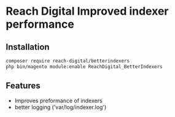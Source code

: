 # Reach Digital Improved indexer performance

## Installation
```BASH
composer require reach-digital/betterindexers
php bin/magento module:enable ReachDigital_BetterIndexers
```

## Features
* Improves preformance of indexers
* better logging ('var/log/indexer.log')

